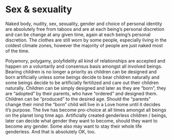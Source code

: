 # Sex & sexuality

Naked body, nudity, sex, sexuality, gender and choice of personal identity are absolutely free from taboos and are at each being’s personal discretion and can be change at any given time, again at each being’s personal discretion. The clothes are still worn by some people, especially living in the coldest climate zones, however the majority of people are just naked most of the time. 

Polyamory, polygamy, polyfidelity all kind of relationships are accepted and happen on a voluntarily and consensus basis amongst all involved beings.
Bearing children is no longer a priority as children can be designed and born artificially unless some beings decide to bear children naturally and some beings decide to be artificially fertilized and care out their children naturally. Children can be simply designed and later as they are “born”, they are “adopted” by their parents, who have “ordered” and designed them.
Children can be “produced” to the desired age. Should the “parents” change their mind the “born” child will live in a Love home until it decides it’s purpose.
The live has become pro-choice at all times amongst all beings on the planet long time ago.
Artificially created genderless children / beings, later can decide what gender they want to become, should they want to become any gender. Some also may want to stay their whole life genderless. And that is absolutely OK, too.
